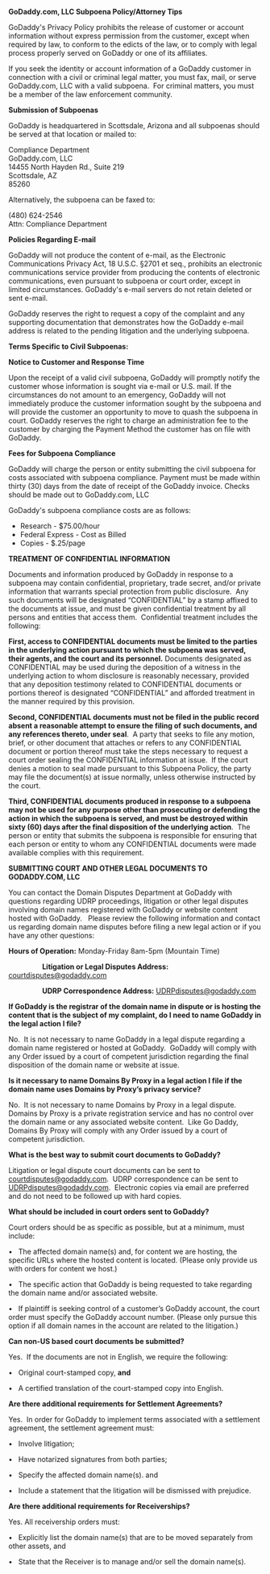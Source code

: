**GoDaddy.com, LLC Subpoena Policy/Attorney Tips**

GoDaddy's Privacy Policy prohibits the release of customer or account information without express permission from the customer, except when required by law, to conform to the edicts of the law, or to comply with legal process properly served on GoDaddy or one of its affiliates.

If you seek the identity or account information of a GoDaddy customer in connection with a civil or criminal legal matter, you must fax, mail, or serve GoDaddy.com, LLC with a valid subpoena.  For criminal matters, you must be a member of the law enforcement community.

**Submission of Subpoenas**

GoDaddy is headquartered in Scottsdale, Arizona and all subpoenas should be served at that location or mailed to:

Compliance Department  
GoDaddy.com, LLC  
14455 North Hayden Rd., Suite 219  
Scottsdale, AZ  
85260

Alternatively, the subpoena can be faxed to:

(480) 624-2546  
Attn: Compliance Department

**Policies Regarding E-mail**

GoDaddy will not produce the content of e-mail, as the Electronic Communications Privacy Act, 18 U.S.C. §2701 et seq., prohibits an electronic communications service provider from producing the contents of electronic communications, even pursuant to subpoena or court order, except in limited circumstances. GoDaddy's e-mail servers do not retain deleted or sent e-mail.

GoDaddy reserves the right to request a copy of the complaint and any supporting documentation that demonstrates how the GoDaddy e-mail address is related to the pending litigation and the underlying subpoena.

**Terms Specific to Civil Subpoenas:**

**Notice to Customer and Response Time**

Upon the receipt of a valid civil subpoena, GoDaddy will promptly notify the customer whose information is sought via e-mail or U.S. mail. If the circumstances do not amount to an emergency, GoDaddy will not immediately produce the customer information sought by the subpoena and will provide the customer an opportunity to move to quash the subpoena in court. GoDaddy reserves the right to charge an administration fee to the customer by charging the Payment Method the customer has on file with GoDaddy.

**Fees for Subpoena Compliance**

GoDaddy will charge the person or entity submitting the civil subpoena for costs associated with subpoena compliance. Payment must be made within thirty (30) days from the date of receipt of the GoDaddy invoice. Checks should be made out to GoDaddy.com, LLC

GoDaddy's subpoena compliance costs are as follows:

*   Research - $75.00/hour
*   Federal Express - Cost as Billed
*   Copies - $.25/page

**TREATMENT OF CONFIDENTIAL INFORMATION**

Documents and information produced by GoDaddy in response to a subpoena may contain confidential, proprietary, trade secret, and/or private information that warrants special protection from public disclosure.  Any such documents will be designated “CONFIDENTIAL” by a stamp affixed to the documents at issue, and must be given confidential treatment by all persons and entities that access them.  Confidential treatment includes the following:

**First, access to CONFIDENTIAL documents must be limited to the parties in the underlying action pursuant to which the subpoena was served, their agents, and the court and its personnel.** Documents designated as CONFIDENTIAL may be used during the deposition of a witness in the underlying action to whom disclosure is reasonably necessary, provided that any deposition testimony related to CONFIDENTIAL documents or portions thereof is designated “CONFIDENTIAL” and afforded treatment in the manner required by this provision.

**Second, CONFIDENTIAL documents must not be filed in the public record absent a reasonable attempt to ensure the filing of such documents, and any references thereto, under seal**.  A party that seeks to file any motion, brief, or other document that attaches or refers to any CONFIDENTIAL document or portion thereof must take the steps necessary to request a court order sealing the CONFIDENTIAL information at issue.  If the court denies a motion to seal made pursuant to this Subpoena Policy, the party may file the document(s) at issue normally, unless otherwise instructed by the court. 

**Third, CONFIDENTIAL documents produced in response to a subpoena may not be used for any purpose other than prosecuting or defending the action in which the subpoena is served, and must be destroyed within sixty (60) days after the final disposition of the underlying action**.  The person or entity that submits the subpoena is responsible for ensuring that each person or entity to whom any CONFIDENTIAL documents were made available complies with this requirement.

**SUBMITTING COURT AND OTHER LEGAL DOCUMENTS TO GODADDY.COM, LLC**

You can contact the Domain Disputes Department at GoDaddy with questions regarding UDRP proceedings, litigation or other legal disputes involving domain names registered with GoDaddy or website content hosted with GoDaddy.   Please review the following information and contact us regarding domain name disputes before filing a new legal action or if you have any other questions:

 **Hours of Operation:** Monday-Friday 8am-5pm (Mountain Time)

                 **Litigation or Legal Disputes Address:** courtdisputes@godaddy.com

                 **UDRP Correspondence Address:** UDRPdisputes@godaddy.com

**If GoDaddy is the registrar of the domain name in dispute or is hosting the content that is the subject of my complaint, do I need to name GoDaddy in the legal action I file?**

No.  It is not necessary to name GoDaddy in a legal dispute regarding a domain name registered or hosted at GoDaddy.  GoDaddy will comply with any Order issued by a court of competent jurisdiction regarding the final disposition of the domain name or website at issue. 

**Is it necessary to name Domains By Proxy in a legal action I file if the domain name uses Domains by Proxy’s privacy service?**

No.  It is not necessary to name Domains by Proxy in a legal dispute.  Domains by Proxy is a private registration service and has no control over the domain name or any associated website content.  Like Go Daddy, Domains By Proxy will comply with any Order issued by a court of competent jurisdiction.

**What is the best way to submit court documents to GoDaddy?**

Litigation or legal dispute court documents can be sent to courtdisputes@godaddy.com.  UDRP correspondence can be sent to UDRPdisputes@godaddy.com.  Electronic copies via email are preferred and do not need to be followed up with hard copies.

**What should be included in court orders sent to GoDaddy?**

Court orders should be as specific as possible, but at a minimum, must include:

•   The affected domain name(s) and, for content we are hosting, the specific URLs where the hosted content is located. (Please only provide us with orders for content we host.)

•   The specific action that GoDaddy is being requested to take regarding the domain name and/or associated website.

•   If plaintiff is seeking control of a customer’s GoDaddy account, the court order must specify the GoDaddy account number. (Please only pursue this option if all domain names in the account are related to the litigation.)

**Can non-US based court documents be submitted?**

Yes.  If the documents are not in English, we require the following:

•   Original court-stamped copy, **and**

•   A certified translation of the court-stamped copy into English.

**Are there additional requirements for Settlement Agreements?**

Yes.  In order for GoDaddy to implement terms associated with a settlement agreement, the settlement agreement must:

•   Involve litigation;

•   Have notarized signatures from both parties;

•   Specify the affected domain name(s). and

•   Include a statement that the litigation will be dismissed with prejudice.

**Are there additional requirements for Receiverships?**

Yes. All receivership orders must:

•   Explicitly list the domain name(s) that are to be moved separately from other assets, and

•   State that the Receiver is to manage and/or sell the domain name(s).